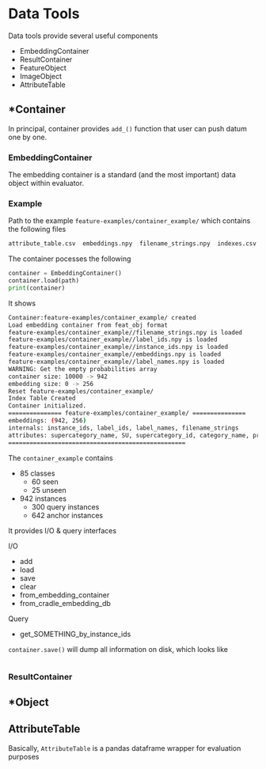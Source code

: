 # Data Tools

Data tools provide several useful components
- EmbeddingContainer
- ResultContainer
- FeatureObject
- ImageObject
- AttributeTable

## *Container

In principal, container provides `add_()` function that user can push datum one by one.

### EmbeddingContainer
The embedding container is a standard (and the most important) data object within evaluator.

### Example

Path to the example `feature-examples/container_example/` which contains the following files
```bash
attribute_table.csv  embeddings.npy  filename_strings.npy  indexes.csv  instance_ids.npy  label_ids.npy  label_names.npy
```

The container pocesses the following
```python
container = EmbeddingContainer()
container.load(path)
print(container)
```
It shows 

```bash
Container:feature-examples/container_example/ created
Load embedding container from feat_obj format
feature-examples/container_example//filename_strings.npy is loaded
feature-examples/container_example//label_ids.npy is loaded
feature-examples/container_example//instance_ids.npy is loaded
feature-examples/container_example//embeddings.npy is loaded
feature-examples/container_example//label_names.npy is loaded
WARNING: Get the empty probabilities array
container size: 10000 -> 942
embedding size: 0 -> 256
Reset feature-examples/container_example/
Index Table Created
Container initialized.
=============== feature-examples/container_example/ ===============
embeddings: (942, 256)
internals: instance_ids, label_ids, label_names, filename_strings
attributes: supercategory_name, SU, supercategory_id, category_name, product_name, product_code, manufacturer_id, type, category_id, manufacturer_name
==================================================
```
The `container_example` contains
- 85 classes
  - 60 seen
  - 25 unseen
- 942 instances
  - 300 query instances
  - 642 anchor instances

It provides I/O & query interfaces

I/O
- add
- load
- save
- clear
- from_embedding_container
- from_cradle_embedding_db

Query
- get_SOMETHING_by_instance_ids


`container.save()` will dump all information on disk, which looks like
```
```


### ResultContainer


## *Object


## AttributeTable

Basically, `AttributeTable` is a pandas dataframe wrapper for evaluation purposes